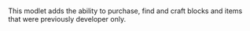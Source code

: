 # 
This modlet adds the ability to purchase, find and craft blocks and items that were previously developer only.
